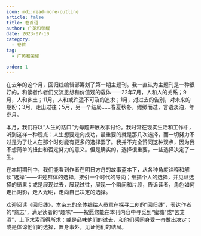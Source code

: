 ```yaml
---
icon: mdi:read-more-outline
article: false
title: 卷首语
author: 广英和荣耀
date: 2023-07-10
category:
  - 卷首
tag:
  - 广英和荣耀

order: 1
---
```

<!-- more -->

在去年的这个月，回归线编辑部筹划了第一期主题刊。我一直认为主题刊是一种很好的，和读者作者们交流思想和价值观的载体——22年7月，人和人的关系；9月，人和乡土；11月，人和或许遥不可及的追求；1月，对过去的告别，对未来的期盼；3月，走出过往；5月，另一个结局……春夏秋冬，缥缈而过，言语淡泊，年岁月。

本月，我们将以“人生的路口”为母题开展故事讨论。我时常在现实生活和工作中，听到这样一种观点：人生想要走向成功，最重要的就是那几次选择，而一切努力不过是为了让人在那个时刻能有更多的选择罢了。我并不完全赞同这种观点，因为我不想简单的扭曲和否定努力的意义。但是确实的，选择很重要，一些选择决定了一生。

在本期期刊中，我们能看到作者在明日方舟的故事蓝本下，从各种角度诠释和解读“选择”——讲述群体的选择，接引一个时代的导向；细描个人的选择，并见证选择的结果；或是展现过去，展现过往，展现一个瞬间和片段，告诉读者，角色如何走出阴影，走入光明，走向自己决定的选择。

欢迎阅读《回归线》，本杂志的全体编绘人员意在探寻二创的“回归线”，表达作者的“意志”，满足读者的“趣味”——祝愿您能在本刊内容中寻觅到“蜜糖”或“苦艾酒”，上下求索而得所求：或是品味他们的过去，和他们感同身受一齐做出决定；或是体谅他们的选择，置身事外，见证他们的结局。<eod />
